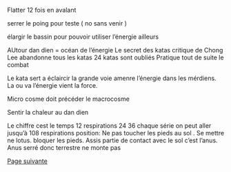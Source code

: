 Flatter 12 fois en avalant

serrer le poing pour teste ( no sans venir )


élargir le bassin pour pouvoir utiliser l’énergie ailleurs

AUtour dan dien = océan de l’énergie
Le secret des katas 
critique de Chong Lee abandonne tous les katas 24 katas sont oubliés
Pratique tout de suite le combat

Le kata sert a éclaircir la grande voie amenre l’énergie dans les mérdiens. 
La ou va l’énergie vient la force.

Micro cosme doit précéder le macrocosme

Sentir la chaleur au dan dien

Le chiffre cest le temps
12 respirations 24 36 chaque série on peut aller jusqu’à 108 respirations
position: Ne pas toucher les pieds au sol . Se mettre ne lotus. bloquer les pieds. Assis
partie de contact avec le sol c’est l’anus. Anus serré donc terrestre ne monte pas

[Page suivante](2024-02-04-09.md)